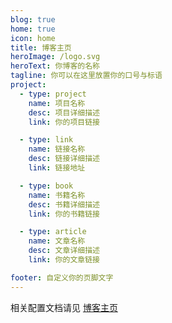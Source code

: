 ```yaml
---
blog: true
home: true
icon: home
title: 博客主页
heroImage: /logo.svg
heroText: 你博客的名称
tagline: 你可以在这里放置你的口号与标语
project:
  - type: project
    name: 项目名称
    desc: 项目详细描述
    link: 你的项目链接

  - type: link
    name: 链接名称
    desc: 链接详细描述
    link: 链接地址

  - type: book
    name: 书籍名称
    desc: 书籍详细描述
    link: 你的书籍链接

  - type: article
    name: 文章名称
    desc: 文章详细描述
    link: 你的文章链接

footer: 自定义你的页脚文字
---
```


相关配置文档请见 [博客主页](https://vuepress-theme-hope.mrhope.site/zh/guide/layout/blog/)
